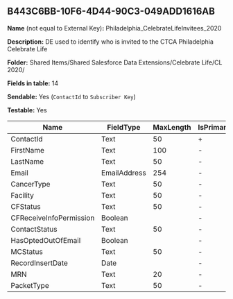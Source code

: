 ## B443C6BB-10F6-4D44-90C3-049ADD1616AB

**Name** (not equal to External Key)**:** Philadelphia_CelebrateLifeInvitees_2020

**Description:** DE used to identify who is invited to the CTCA Philadelphia Celebrate Life

**Folder:** Shared Items/Shared Salesforce Data Extensions/Celebrate Life/CL 2020/

**Fields in table:** 14

**Sendable:** Yes (`ContactId` to `Subscriber Key`)

**Testable:** Yes

| Name | FieldType | MaxLength | IsPrimaryKey | IsNullable | DefaultValue |
| --- | --- | --- | --- | --- | --- |
| ContactId | Text | 50 | + | - |  |
| FirstName | Text | 100 | - | + |  |
| LastName | Text | 50 | - | + |  |
| Email | EmailAddress | 254 | - | + |  |
| CancerType | Text | 50 | - | + |  |
| Facility | Text | 50 | - | + |  |
| CFStatus | Text | 50 | - | + |  |
| CFReceiveInfoPermission | Boolean |  | - | + |  |
| ContactStatus | Text | 50 | - | + |  |
| HasOptedOutOfEmail | Boolean |  | - | + |  |
| MCStatus | Text | 50 | - | + |  |
| RecordInsertDate | Date |  | - | + | GETDATE() |
| MRN | Text | 20 | - | - |  |
| PacketType | Text | 50 | - | + |  |
